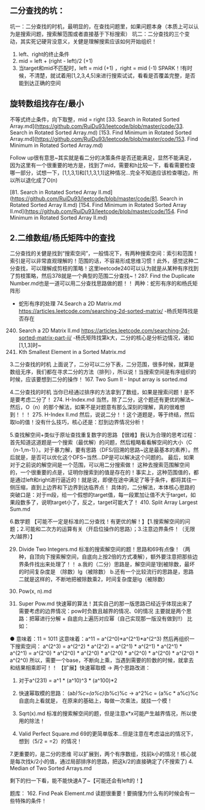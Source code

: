 ## 二分查找的坑：
坑一：二分查找的时机，最明显的，在查找问题里，如果问题本身（本质上可以认为是搜索问题，搜索解范围或者直接基于下标搜索）
坑二：二分查找的三个变动，其实死记硬背没意义，关健是理解搜索应该如何开始组织！
1. left、right的终止条件
2. mid = left  + (right - left)/2  (+1)
3. 当target和mid不匹配时，left = mid (+1) ，right = mid (-1)
SPARK！!有时候，不清楚，就试着用[1,2,3,4,5]来进行搜索试试，看看是否覆盖完整，是否能到达正确的空间

## 旋转数组找存在/最小
不等式终止条件，向下取整，mid = right
[33. Search in Rotated Sorted Array.md](https://github.com/RuiDu93/leetcode/blob/master/code/33. Search in Rotated Sorted Array.md)
[153. Find Minimum in Rotated Sorted Array.md](https://github.com/RuiDu93/leetcode/blob/master/code/153. Find Minimum in Rotated Sorted Array.md)

Follow up很有意思~其实就是看二分的决策条件是否还能满足，显然不能满足，因为这里有一个很重要的地方是，找到了mid，需要和h比较一下，看看需要检查哪一部分，试想一下，[1,1,3,1]和[1,1,3,1,1]这种情况...完全不知道应该检查哪边，所以所以退化成了O(n)

[](https://github.com/RuiDu93/leetcode/blob/master/code/)

[81. Search in Rotated Sorted Array II.md](https://github.com/RuiDu93/leetcode/blob/master/code/81. Search in Rotated Sorted Array II.md)
[154. Find Minimum in Rotated Sorted Array II.md](https://github.com/RuiDu93/leetcode/blob/master/code/154. Find Minimum in Rotated Sorted Array II.md)


## 2.二维数组/杨氏矩阵中的查找
二分查找的关健是找到“搜索空间”，一般情况下，有两种搜索空间：索引和范围！索引是可以非常直观理解的！范围的话，不容易形成思维习惯！此外，感觉这种二分查找，可以理解成剪枝的策略！这里leetcode240可以认为就是从某种有序找到了剪枝策略，然后378就是一个典型的范围二分查找~！287. Find the Duplicate Number.md也是一道可以用二分查找思路做的题！！
两种：蛇形有序的和杨氏矩阵形
- 蛇形有序的处理
74.Search a 2D Matrix.md
https://articles.leetcode.com/searching-2d-sorted-matrix/
-杨氏矩阵找是否存在
240. Search a 2D Matrix II.md
https://articles.leetcode.com/searching-2d-sorted-matrix-part-ii/
-杨氏矩阵找第k大，二分的核心是分析边情况，诸如[1,1,3]时~
378. Kth Smallest Element in a Sorted Matrix.md

3.二分查找的时机
上面说了，二分可以二分下表，二分范围，很多时候，就算是数组无序，我们都在寻求二分的方法（排列），所以说！当搜索空间是有序组织的时候，应该要想到二分的操作！
167. Two Sum II - Input array is sorted.md

4.二分查找的时机
当你已经通过排序的方法拿到了数组，如果是搜索问题！是不是要考虑二分了！
274. H-Index.md  当然，除了二分，这个题还有更优的解法~然后，O（n）的那个解法，如果不是对题意有那么深刻的理解，真的很难想到！！！
275. H-Index II.md  然后，说说二分！！这个道题是，等于终结，然后取lo的值！没有什么技巧，核心还是：怼到边界情况分析！


5.查找解空间+类似于原址查找重复数字的思路
【很难】我认为合理的思考过程：
首先知道这道题是一个搜索（最优解）的问题，然后粗略看看解空间的大小（C（n-1,m-1））。对于暴力解，要有思路（DFS/回溯的思路~这是最基本的素养）。然后就是，是否可以优化这个DFS~当然...DP是可以解决这个问题的。
最后，如果对于之前说的解空间是一个范围，可以用二分搜索做！ 这种去搜索范围解空间的，一个很重要的点是，证明你搜索到的值是存在的！事实上，这种范围值的，都是通过left和right进行逼近的！就是说，即便在途中满足了等于条件，都将其往一侧压缩，直到上边界和下边界到达临界点！
具体的，二分解法，本体核心思路的突破口是：对于m段，给一个假想的target值，每一段累加让值不大于target，如果段数多了，说明target小了，反之，target可能大了！
410. Split Array Largest Sum.md

6.数学题
【可能不一定是标准的二分查找！有更优的解！】【1.搜索解空间的问题；2.可能和二次方的运算有关（开启位操作的思路）；3.注意边界条件！（无限大/越界）】

29. Divide Two Integers.md
标准的搜索解空间的题！思路和69有点像！（两种，自顶向下搜索解空间，自底向上按2倍的方式凑解），额外要注意把那些边界条件找出来处理了！！
a.我的（二分）思路是，解空间是1到被除数，最坏的时间复杂度是 （除数）lg（被除数）
b.还有一个比较流行的思路是，思路二就是这样的，不断地把被除数乘2，时间复杂度是lg（被除数）

50. Pow(x, n).md
372. Super Pow.md
快速幂的算法！其实自己的那一版思路已经近乎体现出来了
需要考虑的边界情况：pow时负数且越界的情况、0的情况
主要就是两个思路：把幂进行分解 + 自底向上遍历对应幂（自己实现那一版没有做到!!）
比如：

  ● 意味着：11 =  1011
这意味着：a^11 = a^(2^0)*a^(2^1)*a^(2^3)
然后再组织一下搜索空间：
a^(2^3) 
= a^(2^2) * a^(2^2) 
=  a^(2^1) * a^(2^1) *  a^(2^1) * a^(2^1) 
=  a^(2^0) * a^(2^0) *  a^(2^0) * a^(2^0) * a^(2^0) * a^(2^0) * a^(2^0) * a^(2^0)
所以，需要一个base，不断向上乘，当遇到需要的阶数的时候，就拿去和结果相乘即可！！
【扩展】快速幂取模 ->
两个思路改进：
1. 对于a^(231) = a^1 * (a^10)^3 * (a^100)*2
2. 快速幂取模的思路：
(a*b)%c=(a%c)*(b%c)%c     -> a^2%c = (a%c * a%c)%c
自底向上看就是， 在原来的基础上，每做一次乘法，就挂一个模！

69. Sqrt(x).md
标准的搜索解空间的题，但是注意x*x可能产生越界情况，所以使用的除法！

367. Valid Perfect Square.md
69的更简单版本...但是注意在考虑溢出的情况下，想到（5/2 = =2）的情况！


7.更重要的，是二分的思维
可以扩展到，两个有序数组，找前k小的情况！核心就是每次找k/2小的值，通过局部排序的思路，把这k/2的直接确定了(不搜索了)
4. Median of Two Sorted Arrays.md




剩下的扫一下看，能不能快速A了~【可能还会有left的！】

题库：
162. Find Peak Element.md
读题很重要！要搞懂为什么有的时候会有一些特殊的条件！

